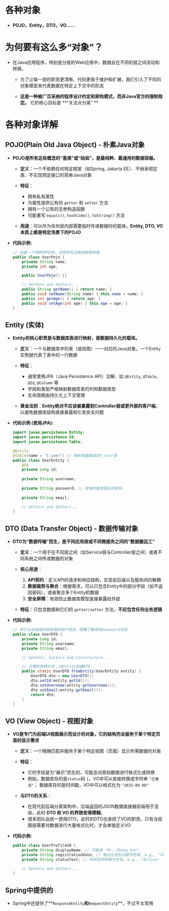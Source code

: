 # 各种对象

- **POJO，Entity，DTO，VO......**



# 为何要有这么多“对象”？

- 在Java应用程序，特别是分层的Web应用中，数据会在不同的层之间流动和转换。

  - 为了让每一层的职责更清晰、代码更易于维护和扩展，我们引入了不同的对象模型来代表数据在特定上下文中的形态

  - **这是一种被广泛采纳的程序设计约定和架构模式，而非Java官方的强制规定。** 它的核心目标是 **“关注点分离” **



# 各种对象详解

## POJO(Plain Old Java Object) - 朴素Java对象

- **POJO是所有这些概念的“基类”或“始祖”，是最纯粹、最通用的数据容器。**

  - **定义**：一个不依赖任何特定框架（如Spring, Jakarta EE）、不继承预定类、不实现预定接口的简单Java对象

  - **特征**：
    - 拥有私有属性
    - 为属性提供公有的 `getter` 和 `setter` 方法
    - 拥有一个公有的无参构造函数
    - 可能重写 `equals()`, `hashCode()`, `toString()` 方法

  - **用途**：可以作为任何层内部需要临时传递数据时的载体。**Entity, DTO, VO 本质上都是特定场景下的POJO**

- **代码示例:**

  ```java
  // 这是一个纯粹的POJO，没有任何注解或框架依赖
  public class UserPojo {
      private String name;
      private int age;
  
      public UserPojo() {}
  
      // Getters and Setters...
      public String getName() { return name; }
      public void setName(String name) { this.name = name; }
      public int getAge() { return age; }
      public void setAge(int age) { this.age = age; }
  }
  ```

  



## Entity (实体)

- **Entity的核心职责是与数据库表进行映射，是数据持久化的载体。**

  - **定义**：一个与数据库中的表（或视图）一一对应的Java对象。一个Entity实例就代表了表中的一行数据

  - **特征**：
    - 通常使用JPA（Java Persistence API）注解，如 `@Entity`, `@Table`, `@Id`, `@Column` 等
    - 字段和类型严格映射数据库表的列和数据类型
    - 生命周期由持久化上下文管理

  - **黄金法则**：**Entity绝对不应该被暴露到Controller层或更外部的客户端**，以避免数据库结构直接暴露和引发安全问题

- **代码示例 (使用JPA):**

  ```java
  import javax.persistence.Entity;
  import javax.persistence.Id;
  import javax.persistence.Table;
  
  @Entity
  @Table(name = "t_user") // 映射到数据库的t_user表
  public class UserEntity {
      @Id
      private Long id;
      
      private String username;
      
      private String password; // 存储的是加密后的密码
      
      private String email;
  
      // Getters and Setters...
  }
  ```

  

## DTO (Data Transfer Object) - 数据传输对象

- **DTO为“数据传输”而生，是不同应用层或不同微服务之间的“数据搬运工”**

  - **定义**：一个用于在不同层之间（如Service层与Controller层之间）或者不同系统之间传递数据的对象

  - **核心用途**：
    1. **API契约**：定义API的请求和响应结构，实现前后端以及服务间的解耦
    2. **数据裁剪与聚合**：根据需求，可以只包含Entity中的部分字段（如不返回密码），或者聚合多个Entity的数据
    3. **安全屏障**：有效防止数据库模型直接暴露给外部

  - **特征**：只包含数据和它们的 `getter/setter` 方法，**不应包含任何业务逻辑**

- **代码示例:**

  ```java
  // 用于从后端返回给前端的用户信息，隐藏了敏感的password字段
  public class UserDTO {
      private Long id;
      private String username;
      private String email;
  
      // Getters, Setters and Constructors...
  
      // 方便的转换方法：从Entity创建DTO
      public static UserDTO fromEntity(UserEntity entity) {
          UserDTO dto = new UserDTO();
          dto.setId(entity.getId());
          dto.setUsername(entity.getUsername());
          dto.setEmail(entity.getEmail());
          return dto;
      }
  }
  ```



## VO (View Object) - 视图对象

- **VO是专门为前端UI视图展示而设计的对象，它的结构完全服务于某个特定页面的显示需求**

  - **定义**：一个精确匹配并服务于某个特定视图（页面）显示所需数据的对象

  - **特征**：
    - 它的字段是为“展示”而生的，可能会对原始数据进行格式化或转换
    - 例如，数据库存的是`status`码 `1`，VO中可以直接转换成字符串 `"已激活"`；
      数据库存的是时间戳，VO中可以格式化为 `"2025-09-08"`

  - **与DTO的关系**：
    - 在现代前后端分离架构中，后端返回的JSON数据直接被前端用于渲染，此时 **DTO 和 VO 的界限变得模糊**。
    - 很多团队会统一使用DTO，此时的DTO也承担了VO的职责。只有当视图层需要对数据进行大量格式化时，才会单独定义VO

- **代码示例:**

  ```java
  public class UserProfileVO {
      private String displayName; // 可能是 "Mr. Zhang San"
      private String registrationDate; // 格式化后的日期字符串, e.g., "2025年09月08日"
      private String statusText; // 将状态码转换为文本, e.g., "Active"
  
      // Getters and Setters...
  }
  ```



## Spring中提供的

- Spring中还提供了**`ResponseEntity`**和**`RequestEntity`**，不过不太常用